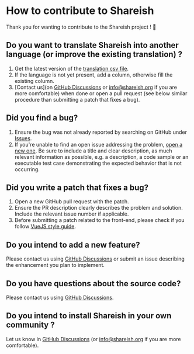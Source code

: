 # How to contribute to Shareish

Thank you for wanting to contribute to the Shareish project ! :green_heart:

## Do you want to translate Shareish into another language (or improve the existing translation) ?
1. Get the latest version of the [translation csv file](https://github.com/shareish/shareish/blob/main/frontend/src/locales/translations.csv).
2. If the language is not yet present, add a column, otherwise fill the existing column.
3. [Contact us](on [GitHub Discussions](https://github.com/shareish/shareish/discussions) or info@shareish.org if you are more comfortable) when done or open a pull request (see below similar procedure than submitting a patch that fixes a bug).

## Did you find a bug?
1. Ensure the bug was not already reported by searching on GitHub under [Issues](https://github.com/shareish/shareish/issues).
2. If you're unable to find an open issue addressing the problem, [open a new one](https://github.com/shareish/shareish/issues/new). Be sure to include a title and clear description, as much relevant information as possible, e.g. a description, a code sample or an executable test case demonstrating the expected behavior that is not occurring.

## Did you write a patch that fixes a bug?
1. Open a new GitHub pull request with the patch.
2. Ensure the PR description clearly describes the problem and solution. Include the relevant issue number if applicable.
3. Before submitting a patch related to the front-end, please check if you follow [VueJS style guide](https://v2.vuejs.org/v2/style-guide/?redirect=true).

## Do you intend to add a new feature?
Please contact us using [GitHub Discussions](https://github.com/shareish/shareish/discussions) or submit an issue describing the enhancement you plan to implement.

## Do you have questions about the source code?
Please contact us using [GitHub Discussions](https://github.com/shareish/shareish/discussions).

## Do you intend to install Shareish in your own community ?
 Let us know in [GitHub Discussions](https://github.com/shareish/shareish/discussions) (or <info@shareish.org> if you are more comfortable).
 






